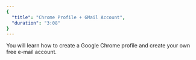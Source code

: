 ```yaml
---
{
  "title": "Chrome Profile + GMail Account",
  "duration": "3:08"
}
---
```


You will learn how to create a Google Chrome profile and create your own free e-mail account.
